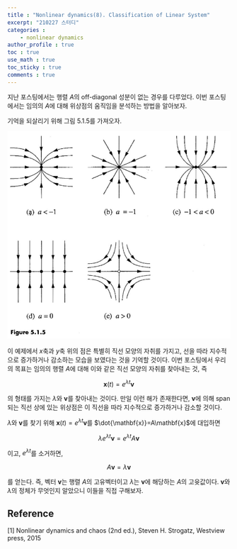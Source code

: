 ```yaml
---
title : "Nonlinear dynamics(8). Classification of Linear System"
excerpt: "210227 스터디"
categories :
    - nonlinear dynamics
author_profile : true
toc : true
use_math : true
toc_sticky : true
comments : true
---
```


지난 포스팅에서는 행렬 $A$의 off-diagonal 성분이 없는 경우를 다루었다. 이번 포스팅에서는 임의의 $A$에 대해 위상점의 움직임을 분석하는 방법을 알아보자.

기억을 되살리기 위해 그림 5.1.5를 가져오자.

![ex_screenshot](/assets/images/NLD/fig-5.1.5.jpg)

이 예제에서 $x$축과 $y$축 위의 점은 특별히 직선 모양의 자취를 가지고, 선을 따라 지수적으로 증가하거나 감소하는 모습을 보였다는 것을 기억할 것이다. 이번 포스팅에서 우리의 목표는 임의의 행렬 $A$에 대해 이와 같은 직선 모양의 자취를 찾아내는 것, 즉

$$\mathbf{x}(t)=e^{\lambda t}\mathbf{v}$$

의 형태를 가지는 $\lambda$와 $\mathbf{v}$를 찾아내는 것이다. 만일 이런 해가 존재한다면, $\mathbf{v}$에 의해 span되는 직선 상에 있는 위상점은 이 직선을 따라 지수적으로 증가하거나 감소할 것이다.

$\lambda$와 $\mathbf{v}$를 찾기 위해 $\mathbf{x}(t)=e^{\lambda t}\mathbf{v}$를 $\dot{\mathbf{x}}=A\mathbf{x}$에 대입하면

$$\lambda e^{\lambda t}\mathbf{v}=e^{\lambda t}A\mathbf{v}$$

이고, $e^{\lambda t}$를 소거하면,

$$A\mathbf{v}=\lambda\mathbf{v}$$

를 얻는다. 즉, 벡터 $\mathbf{v}$는 행렬 $A$의 고유벡터이고 $\lambda$는 $\mathbf{v}$에 해당하는 $A$의 고윳값이다. $\mathbf{v}$와 $\lambda$의 정체가 무엇인지 알았으니 이들을 직접 구해보자.







## Reference

[1] Nonlinear dynamics and chaos (2nd ed.), Steven H. Strogatz, Westview press, 2015